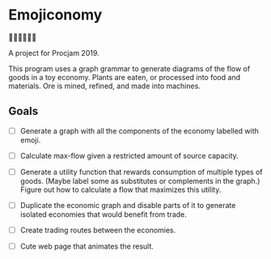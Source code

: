 # Emojiconomy

🌸🍇🍈🍉🍊🍋

A project for Procjam 2019.

This program uses a graph grammar to generate diagrams of the flow of goods
in a toy economy. Plants are eaten, or processed into food and materials.
Ore is mined, refined, and made into machines.

## Goals

 - [ ] Generate a graph with all the components of the economy labelled with emoji.
 - [ ] Calculate max-flow given a restricted amount of source capacity.
 - [ ] Generate a utility function that rewards consumption of multiple types of goods. (Maybe label some as substitutes or complements in the graph.) Figure out how to calculate a flow that maximizes this utility.
 - [ ] Duplicate the economic graph and disable parts of it to generate isolated economies that would benefit from trade.
 - [ ] Create trading routes between the economies.
 - [ ] Cute web page that animates the result.
  

